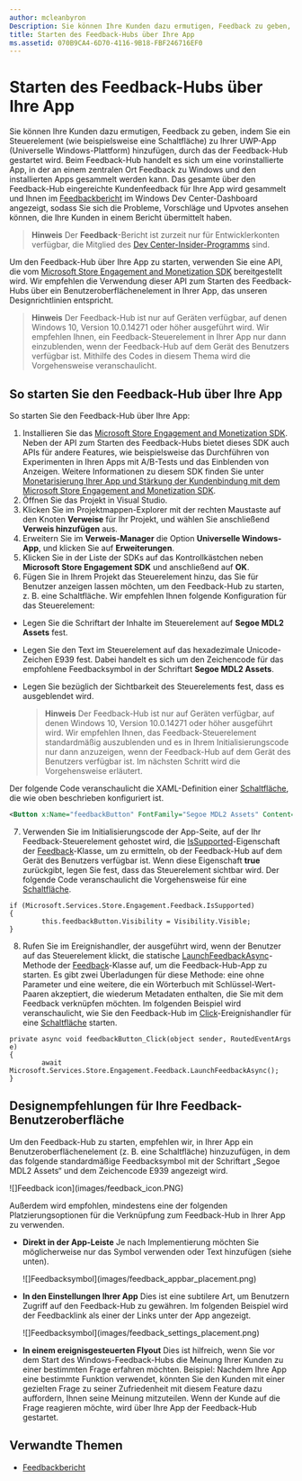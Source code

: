 ```yaml
---
author: mcleanbyron
Description: Sie können Ihre Kunden dazu ermutigen, Feedback zu geben, indem Sie den Feedback-Hub über Ihre App starten.
title: Starten des Feedback-Hubs über Ihre App
ms.assetid: 070B9CA4-6D70-4116-9B18-FBF246716EF0
---
```


# Starten des Feedback-Hubs über Ihre App

Sie können Ihre Kunden dazu ermutigen, Feedback zu geben, indem Sie ein Steuerelement (wie beispielsweise eine Schaltfläche) zu Ihrer UWP-App (Universelle Windows-Plattform) hinzufügen, durch das der Feedback-Hub gestartet wird. Beim Feedback-Hub handelt es sich um eine vorinstallierte App, in der an einem zentralen Ort Feedback zu Windows und den installierten Apps gesammelt werden kann. Das gesamte über den Feedback-Hub eingereichte Kundenfeedback für Ihre App wird gesammelt und Ihnen im [Feedbackbericht](../publish/feedback-report.md) im Windows Dev Center-Dashboard angezeigt, sodass Sie sich die Probleme, Vorschläge und Upvotes ansehen können, die Ihre Kunden in einem Bericht übermittelt haben.

>**Hinweis** Der **Feedback**-Bericht ist zurzeit nur für Entwicklerkonten verfügbar, die Mitglied des [Dev Center-Insider-Programms](../publish/dev-center-insider-program.md) sind. 

Um den Feedback-Hub über Ihre App zu starten, verwenden Sie eine API, die vom [Microsoft Store Engagement and Monetization SDK](http://aka.ms/store-em-sdk) bereitgestellt wird. Wir empfehlen die Verwendung dieser API zum Starten des Feedback-Hubs über ein Benutzeroberflächenelement in Ihrer App, das unseren Designrichtlinien entspricht.

>**Hinweis** Der Feedback-Hub ist nur auf Geräten verfügbar, auf denen Windows 10, Version 10.0.14271 oder höher ausgeführt wird. Wir empfehlen Ihnen, ein Feedback-Steuerelement in Ihrer App nur dann einzublenden, wenn der Feedback-Hub auf dem Gerät des Benutzers verfügbar ist. Mithilfe des Codes in diesem Thema wird die Vorgehensweise veranschaulicht.

## So starten Sie den Feedback-Hub über Ihre App

So starten Sie den Feedback-Hub über Ihre App:

1. Installieren Sie das [Microsoft Store Engagement and Monetization SDK](http://aka.ms/store-em-sdk). Neben der API zum Starten des Feedback-Hubs bietet dieses SDK auch APIs für andere Features, wie beispielsweise das Durchführen von Experimenten in Ihren Apps mit A/B-Tests und das Einblenden von Anzeigen. Weitere Informationen zu diesem SDK finden Sie unter [Monetarisierung Ihrer App und Stärkung der Kundenbindung mit dem Microsoft Store Engagement and Monetization SDK](monetize-your-app-with-the-microsoft-store-engagement-and-monetization-sdk.md).
2. Öffnen Sie das Projekt in Visual Studio.
3. Klicken Sie im Projektmappen-Explorer mit der rechten Maustaste auf den Knoten **Verweise** für Ihr Projekt, und wählen Sie anschließend **Verweis hinzufügen** aus.
4. Erweitern Sie im **Verweis-Manager** die Option **Universelle Windows-App**, und klicken Sie auf **Erweiterungen**.
5. Klicken Sie in der Liste der SDKs auf das Kontrollkästchen neben **Microsoft Store Engagement SDK** und anschließend auf **OK**.
6. Fügen Sie in Ihrem Projekt das Steuerelement hinzu, das Sie für Benutzer anzeigen lassen möchten, um den Feedback-Hub zu starten, z. B. eine Schaltfläche. Wir empfehlen Ihnen folgende Konfiguration für das Steuerelement:
  * Legen Sie die Schriftart der Inhalte im Steuerelement auf **Segoe MDL2 Assets** fest.
  * Legen Sie den Text im Steuerelement auf das hexadezimale Unicode-Zeichen E939 fest. Dabei handelt es sich um den Zeichencode für das empfohlene Feedbacksymbol in der Schriftart **Segoe MDL2 Assets**.
  * Legen Sie bezüglich der Sichtbarkeit des Steuerelements fest, dass es ausgeblendet wird.

    > **Hinweis**  Der Feedback-Hub ist nur auf Geräten verfügbar, auf denen Windows 10, Version 10.0.14271 oder höher ausgeführt wird. Wir empfehlen Ihnen, das Feedback-Steuerelement standardmäßig auszublenden und es in Ihrem Initialisierungscode nur dann anzuzeigen, wenn der Feedback-Hub auf dem Gerät des Benutzers verfügbar ist. Im nächsten Schritt wird die Vorgehensweise erläutert.

  Der folgende Code veranschaulicht die XAML-Definition einer [Schaltfläche](https://msdn.microsoft.com/library/windows/apps/windows.ui.xaml.controls.button.aspx), die wie oben beschrieben konfiguriert ist.
  ```xml
  <Button x:Name="feedbackButton" FontFamily="Segoe MDL2 Assets" Content="&#xE939;" HorizontalAlignment="Left" Margin="138,352,0,0" VerticalAlignment="Top" Visibility="Collapsed"  Click="feedbackButton_Click"/>
  ```
7. Verwenden Sie im Initialisierungscode der App-Seite, auf der Ihr Feedback-Steuerelement gehostet wird, die [IsSupported](https://msdn.microsoft.com/library/windows/apps/microsoft.services.store.engagement.feedback.issupported.aspx)-Eigenschaft der [Feedback](https://msdn.microsoft.com/library/windows/apps/microsoft.services.store.engagement.feedback.aspx)-Klasse, um zu ermitteln, ob der Feedback-Hub auf dem Gerät des Benutzers verfügbar ist. Wenn diese Eigenschaft **true** zurückgibt, legen Sie fest, dass das Steuerelement sichtbar wird. Der folgende Code veranschaulicht die Vorgehensweise für eine [Schaltfläche](https://msdn.microsoft.com/library/windows/apps/windows.ui.xaml.controls.button.aspx).
```CSharp
if (Microsoft.Services.Store.Engagement.Feedback.IsSupported)
{
        this.feedbackButton.Visibility = Visibility.Visible;
}
```
8. Rufen Sie im Ereignishandler, der ausgeführt wird, wenn der Benutzer auf das Steuerelement klickt, die statische [LaunchFeedbackAsync](https://msdn.microsoft.com/library/windows/apps/microsoft.services.store.engagement.feedback.launchfeedbackasync.aspx)-Methode der [Feedback](https://msdn.microsoft.com/library/windows/apps/microsoft.services.store.engagement.feedback.aspx)-Klasse auf, um die Feedback-Hub-App zu starten. Es gibt zwei Überladungen für diese Methode: eine ohne Parameter und eine weitere, die ein Wörterbuch mit Schlüssel-Wert-Paaren akzeptiert, die wiederum Metadaten enthalten, die Sie mit dem Feedback verknüpfen möchten. Im folgenden Beispiel wird veranschaulicht, wie Sie den Feedback-Hub im [Click](https://msdn.microsoft.com/library/windows/apps/windows.ui.xaml.controls.primitives.buttonbase.click.aspx)-Ereignishandler für eine [Schaltfläche](https://msdn.microsoft.com/library/windows/apps/windows.ui.xaml.controls.button.aspx) starten.
```CSharp
private async void feedbackButton_Click(object sender, RoutedEventArgs e)
{
        await Microsoft.Services.Store.Engagement.Feedback.LaunchFeedbackAsync();
}
```

## Designempfehlungen für Ihre Feedback-Benutzeroberfläche

Um den Feedback-Hub zu starten, empfehlen wir, in Ihrer App ein Benutzeroberflächenelement (z. B. eine Schaltfläche) hinzuzufügen, in dem das folgende standardmäßige Feedbacksymbol mit der Schriftart „Segoe MDL2 Assets“ und dem Zeichencode E939 angezeigt wird.

![]Feedback icon](images/feedback_icon.PNG)

Außerdem wird empfohlen, mindestens eine der folgenden Platzierungsoptionen für die Verknüpfung zum Feedback-Hub in Ihrer App zu verwenden.
* **Direkt in der App-Leiste** Je nach Implementierung möchten Sie möglicherweise nur das Symbol verwenden oder Text hinzufügen (siehe unten).

  ![]Feedbacksymbol](images/feedback_appbar_placement.png)

* **In den Einstellungen Ihrer App** Dies ist eine subtilere Art, um Benutzern Zugriff auf den Feedback-Hub zu gewähren. Im folgenden Beispiel wird der Feedbacklink als einer der Links unter der App angezeigt.

  ![]Feedbacksymbol](images/feedback_settings_placement.png)

* **In einem ereignisgesteuerten Flyout** Dies ist hilfreich, wenn Sie vor dem Start des Windows-Feedback-Hubs die Meinung Ihrer Kunden zu einer bestimmten Frage erfahren möchten. Beispiel: Nachdem Ihre App eine bestimmte Funktion verwendet, könnten Sie den Kunden mit einer gezielten Frage zu seiner Zufriedenheit mit diesem Feature dazu auffordern, Ihnen seine Meinung mitzuteilen. Wenn der Kunde auf die Frage reagieren möchte, wird über Ihre App der Feedback-Hub gestartet.


## Verwandte Themen

* [Feedbackbericht](../publish/feedback-report.md)


<!--HONumber=May16_HO2-->


